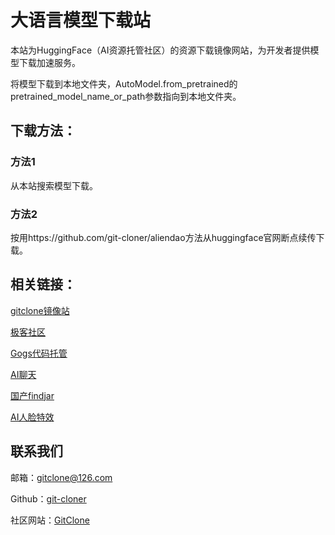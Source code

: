 # 大语言模型下载站

本站为HuggingFace（AI资源托管社区）的资源下载镜像网站，为开发者提供模型下载加速服务。

将模型下载到本地文件夹，AutoModel.from_pretrained的pretrained_model_name_or_path参数指向到本地文件夹。

## 下载方法：

### 方法1

从本站搜索模型下载。

### 方法2

按用https://github.com/git-cloner/aliendao方法从huggingface官网断点续传下载。



## 相关链接：

[gitclone镜像站](https://gitclone.com)

[极客社区](opendao.cn)

[Gogs代码托管](https://www.gitclone.com/gogs/)

[AI聊天](https://gitclone.com/aiit/chat/)

[国产findjar](https://classnotfound.com.cn/)

[AI人脸特效](https://aiit.gitclone.com/)


## 联系我们
邮箱：gitclone@126.com

Github：[git-cloner](https://github.com/git-cloner)

社区网站：[GitClone](https://gitclone.com)